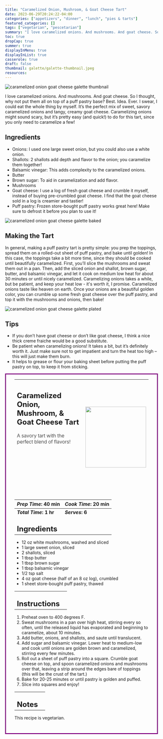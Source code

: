 ```yaml
---
title: "Caramelized Onion, Mushroom, & Goat Cheese Tart"
date: 2023-06-29T20:24:22-04:00
categories: ["appetizers", "dinner", "lunch", "pies & tarts"]
featured_categories: []
tags: ["vegetarian", "pescetarian"]
summary: "I love caramelized onions. And mushrooms. And goat cheese. So I thought, why not put them all on top of a puff pastry base? It’s the perfect mix of sweet, savory caramelized onions and tangy, creamy goat cheese."
toc: true
dropCap: true
summer: true
displayInMenu: true
displayInList: true
casserole: true
draft: false
thumbnail: galette/galette-thumbnail.jpeg
resources:
---
```


![caramelized onion goat cheese galette thumbnail](../../galette/galette-thumbnail.jpeg)

I love caramelized onions. And mushrooms. And goat cheese. So I thought, why not put them all on top of a puff pastry base? Best. Idea. Ever. I swear, I could eat the whole thing by myself. It’s the perfect mix of sweet, savory caramelized onions and tangy, creamy goat cheese. Caramelizing onions might sound scary, but it’s pretty easy (and quick!) to do for this tart, since you only need to caramelize a few!

## Ingredients

- Onions: I used one large sweet onion, but you could also use a white onion.
- Shallots: 2 shallots add depth and flavor to the onion; you caramelize them together!
- Balsamic vinegar: This adds complexity to the caramelized onions.
- Butter
- Brown sugar: To aid in caramelization and add flavor.
- Mushrooms
- Goat cheese: I use a log of fresh goat cheese and crumble it myself, instead of buying pre-crumbled goat cheese. I find that the goat cheese sold in a log is creamier and tastier!
- Puff pastry: Frozen store-bought puff pastry works great here! Make sure to defrost it before you plan to use it!

![caramelized onion goat cheese galette baked](../../galette/baked-galette.jpeg)

## Making the Tart

In general, making a puff pastry tart is pretty simple: you prep the toppings, spread them on a rolled-out sheet of puff pastry, and bake until golden! In this case, the toppings take a bit more time, since they should be cooked until beautifully caramelized. First, you’ll slice the mushrooms and sweat them out in a pan. Then, add the sliced onion and shallot, brown sugar, butter, and balsamic vinegar, and let it cook on medium low heat for about 30 minutes or until nicely caramelized. Caramelizing onions takes a while, but be patient, and keep your heat low - it's worth it, I promise. Caramelized onions taste like heaven on earth. Once your onions are a beautiful golden color, you can crumble up some fresh goat cheese over the puff pastry, and top it with the mushrooms and onions, then bake!

![caramelized onion goat cheese galette plated](../../galette/galette-plated.jpeg)

## Tips

- If you don’t have goat cheese or don’t like goat cheese, I think a nice thick creme fraiche would be a good substitute.
- Be patient when caramelizing onions! It takes a bit, but it’s definitely worth it. Just make sure not to get impatient and turn the heat too high – this will just make them burn.
- It helps to grease or flour your baking sheet before putting the puff pastry on top, to keep it from sticking.

<div style = "border-style: solid; border-width: 3px; border-color: purple; padding: 2em; padding-top:0em;"  id = "recipe"> 

| <div style = "margin-bottom:10em;"><h2>Caramelized Onion, Mushroom, & Goat Cheese Tart</h2><p style = "font-weight: 300;">A savory tart with the perfect blend of flavors!</p></div> | <img src="../../galette/galette-thumbnail.jpeg"  width="200em" height="200em"> |
| :--- | :----: |

| _Prep Time_: 40 min  | _Cook Time_: 20 min  |
| :--- | :--- |
| **_Total Time_: 1 hr** | **_Serves_: 6**  |
| <div><h2 style = "margin-top:1em; margin-bottom:0;" >Ingredients</h2></div>|   |

- 12 oz white mushrooms, washed and sliced
- 1 large sweet onion, sliced
- 2 shallots, sliced
- 1 tbsp butter
- 1 tbsp brown sugar
- 1 tbsp balsamic vinegar
- 1/2 tsp salt
- 4 oz goat cheese (half of an 8 oz log), crumbled
- 1 sheet store-bought puff pastry, thawed

|   |    |
| :--- | :--- |
| <div><h2 style = "margin-top:1em; margin-bottom:0;" >Instructions</h2></div>|   |

1. Preheat oven to 400 degrees F.
2. Sweat mushrooms in a pan over high heat, stirring every so often, until the released liquid has evaporated and beginning to caramelize, about 10 minutes.
3. Add butter, onions, and shallots, and saute until translucent.
4. Add sugar and balsamic vinegar. Lower heat to medium-low and cook until onions are golden brown and caramelized, stirring every few minutes.
5. Roll out a sheet of puff pastry into a square. Crumble goat cheese on top, and spoon caramelized onions and mushrooms over that, leaving a strip around the edges bare of toppings (this will be the crust of the tart.)
6. Bake for 20-25 minutes or until pastry is golden and puffed.
7. Slice into squares and enjoy!

|   |    |
| :--- | :--- |
| <div><h2 style = "margin-top:1em; margin-bottom:0;" >Notes</h2></div>|   |

This recipe is vegetarian.

</div>

